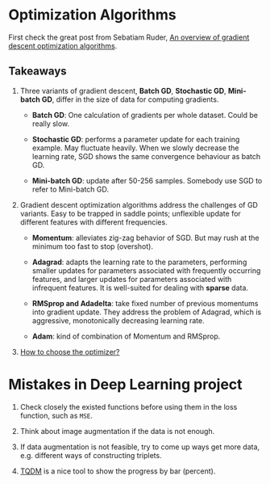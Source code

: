 # Optimization Algorithms

First check the great post from Sebatiam Ruder, [An overview of gradient descent optimization algorithms](https://ruder.io/optimizing-gradient-descent/index.html).

## Takeaways

1. Three variants of gradient descent, **Batch GD**, **Stochastic GD**, **Mini-batch GD**, differ in the size of data for computing gradients.
    * **Batch GD**: One calculation of gradients per whole dataset. Could be really slow.

    * **Stochastic GD**: performs a parameter update for each training example. May fluctuate heavily. When we slowly decrease the learning rate, SGD shows the same convergence behaviour as batch GD.

    * **Mini-batch GD**: update after 50-256 samples. Somebody use SGD to refer to Mini-batch GD.

2. Gradient descent optimization algorithms address the challenges of GD variants. Easy to be trapped in saddle points; unflexible update for different features with different frequencies.

    * **Momentum**: alleviates zig-zag behavior of SGD. But may rush at the minimum too fast to stop (overshot).

    * **Adagrad**: adapts the learning rate to the parameters, performing smaller updates for parameters associated with frequently occurring features, and larger updates for parameters associated with infrequent features. It is well-suited for dealing with **sparse** data.

    * **RMSprop and Adadelta**: take fixed number of previous momentums into gradient update. They address the problem of Adagrad, which is aggressive, monotonically decreasing learning rate.

    * **Adam**: kind of combination of Momentum and RMSprop.

3. [How to choose the optimizer?](https://ruder.io/optimizing-gradient-descent/#whichoptimizertouse)

# Mistakes in Deep Learning project

1. Check closely the existed functions before using them in the loss function, such as `MSE`.

2. Think about image augmentation if the data is not enough.

3. If data augmentation is not feasible, try to come up ways get more data, e.g. different ways of constructing triplets.

4. [TQDM](https://tqdm.github.io) is a nice tool to show the progress by bar (percent).